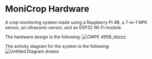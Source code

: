 # MoniCrop Hardware
A crop monitoring system made using a Raspberry Pi 4B, a 7-in-1 NPK sensor, an ultrasonic sensor, and an ESP32 Wi-Fi module.

The hardware design is the following:
![CMPE 495B_bbzzz](https://github.com/emansarahafi/MoniCropHardware/assets/85173630/c912d8f2-5338-4dc2-ae86-52b7e9e9ef4d)

The activity diagram for the system is the following:
![Untitled Diagram drawio](https://github.com/emansarahafi/MoniCropHardware/assets/85173630/ae4a8b18-c2ae-47f9-b5e1-fcfe99bc3c9b)
